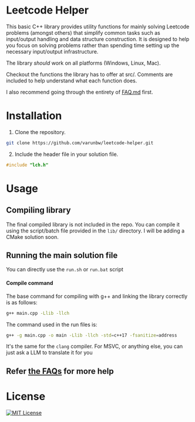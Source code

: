 # Leetcode Helper

This basic C++ library provides utility functions for mainly solving Leetcode problems (amongst others) that simplify common tasks such as input/output handling and data structure construction. It is designed to help you focus on solving problems rather than spending time setting up the necessary input/output infrastructure.

The library *should* work on all platforms (Windows, Linux, Mac).

Checkout the functions the library has to offer at src/. Comments are included to help understand what each function does.

I also recommend going through the entirety of [FAQ.md](FAQ.md) first.

# Installation

1. Clone the repository.

```bash
git clone https://github.com/varunbw/leetcode-helper.git
```

2. Include the header file in your solution file.

```cpp
#include "lch.h"
```


# Usage

## Compiling library

The final compiled library is not included in the repo. You can compile it using the script/batch file provided in the `lib/` directory.
I will be adding a CMake solution soon.

## Running the main solution file
You can directly use the `run.sh` or `run.bat` script

#### Compile command
The base command for compiling with g++ and linking the library correctly is as follows:
```bash
g++ main.cpp -Llib -llch
```

The command used in the run files is:
```bash
g++ -g main.cpp -o main -Llib -llch -std=c++17 -fsanitize=address
```

It's the same for the `clang` compiler. For MSVC, or anything else, you can just ask a LLM to translate it for you

## Refer [the FAQs](FAQ.md) for more help

# License
[![MIT License](https://img.shields.io/badge/license-MIT-blue.svg)](LICENSE)
